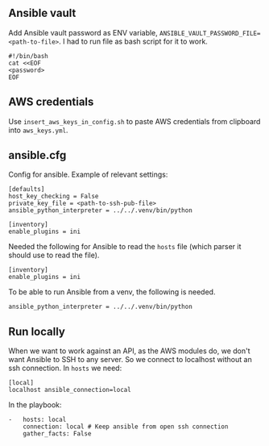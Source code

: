 ## Ansible vault

Add Ansible vault password as ENV variable, `ANSIBLE_VAULT_PASSWORD_FILE=<path-to-file>`. 
I had to run file as bash script for it to work.
```
#!/bin/bash
cat <<EOF
<password>
EOF
```



## AWS credentials

Use `insert_aws_keys_in_config.sh` to paste AWS credentials from clipboard into `aws_keys.yml`.



## ansible.cfg

Config for ansible.
Example of relevant settings:
```
[defaults]
host_key_checking = False
private_key_file = <path-to-ssh-pub-file>
ansible_python_interpreter = ../../.venv/bin/python

[inventory]
enable_plugins = ini
```

Needed the following for Ansible to read the `hosts` file (which parser it should use to read the file).
```
[inventory]
enable_plugins = ini
```

To be able to run Ansible from a venv, the following is needed.
```
ansible_python_interpreter = ../../.venv/bin/python
```



## Run locally

When we want to work against an API, as the AWS modules do, we don't want Ansible to SSH to any server. So we connect to localhost without an ssh connection.
In `hosts` we need:
```
[local]
localhost ansible_connection=local
```
In the playbook:
```
-   hosts: local
    connection: local # Keep ansible from open ssh connection
    gather_facts: False
```